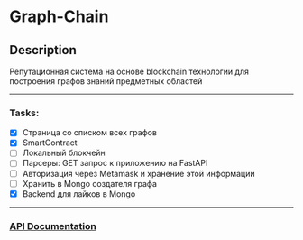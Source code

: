 # Graph-Chain

## Description
Репутационная система на основе blockchain технологии для построения графов знаний предметных областей

___

### Tasks:
- [x] Страница со списком всех графов
- [x] SmartContract
- [ ] Локальный блокчейн
- [ ] Парсеры: GET запрос к приложению на FastAPI
- [ ] Авторизация через Metamask и хранение этой информации
- [ ] Хранить в Mongo создателя графа
- [x] Backend для лайков в Mongo

___

### [API Documentation](https://github.com/mshrnv/graph-chain/blob/main/docs/API.md)
